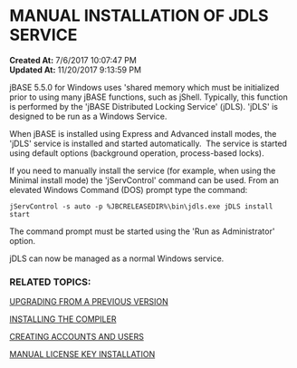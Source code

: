 # MANUAL INSTALLATION OF JDLS SERVICE

**Created At:** 7/6/2017 10:07:47 PM  
**Updated At:** 11/20/2017 9:13:59 PM  




jBASE 5.5.0 for Windows uses 'shared memory which must be initialized prior to using many jBASE functions, such as jShell. Typically, this function is performed by the 'jBASE Distributed Locking Service' (jDLS). 'jDLS' is designed to be run as a Windows Service.

When jBASE is installed using Express and Advanced install modes, the 'jDLS' service is installed and started automatically.  The service is started using default options (background operation, process-based locks).

If you need to manually install the service (for example, when using the Minimal install mode) the 'jServControl' command can be used. From an elevated Windows Command (DOS) prompt type the command:

```
jServControl -s auto -p %JBCRELEASEDIR%\bin\jdls.exe jDLS install start
```

The command prompt must be started using the 'Run as Administrator' option.

jDLS can now be managed as a normal Windows service.

### 


### RELATED TOPICS:

[UPGRADING FROM A PREVIOUS VERSION](upgrading-from-a-previous-version)

[INSTALLING THE COMPILER](installing-the-windows-compiler)

[CREATING ACCOUNTS AND USERS](create-accounts-and-users)

[MANUAL LICENSE KEY INSTALLATION](manual-license-key-installation)


